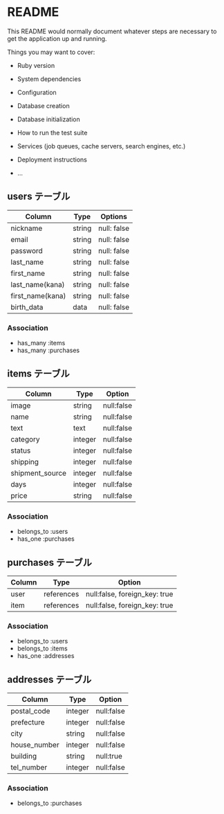 # README

This README would normally document whatever steps are necessary to get the
application up and running.

Things you may want to cover:

* Ruby version

* System dependencies

* Configuration

* Database creation

* Database initialization

* How to run the test suite

* Services (job queues, cache servers, search engines, etc.)

* Deployment instructions

* ...

## users テーブル

| Column           | Type   | Options     |
| ---------------- | ------ | ----------- |
| nickname         | string | null: false |
| email            | string | null: false |
| password         | string | null: false |
| last_name        | string | null: false |
| first_name       | string | null: false |
| last_name(kana)  | string | null: false |
| first_name(kana) | string | null: false |
| birth_data       | data   | null: false |

### Association

- has_many :items
- has_many :purchases

## items テーブル

| Column          | Type    | Option     |
| --------------- | ------- | ---------- |
| image           | string  | null:false |
| name            | string  | null:false |
| text            | text    | null:false |
| category        | integer | null:false |
| status          | integer | null:false |
| shipping        | integer | null:false |
| shipment_source | integer | null:false |
| days            | integer | null:false |
| price           | string  | null:false |

### Association

- belongs_to :users
- has_one :purchases

## purchases テーブル

| Column  | Type       | Option                        |
| ------- | ---------- | ----------------------------- |
| user    | references | null:false, foreign_key: true |
| item    | references | null:false, foreign_key: true |

### Association

- belongs_to :users
- belongs_to :items
- has_one :addresses

## addresses テーブル

| Column       | Type    | Option     |
| ------------ | ------- | ---------- |
| postal_code  | integer | null:false |
| prefecture   | integer | null:false |
| city         | string  | null:false |
| house_number | integer | null:false |
| building     | string  | null:true  |
| tel_number   | integer | null:false |

### Association

- belongs_to :purchases